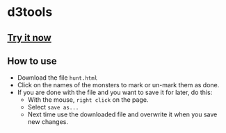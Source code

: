 d3tools
=======

## [Try it now](http://givanse.github.io/d3tools/hunt)

## How to use
 * Download the file `hunt.html`
 * Click on the names of the monsters to mark or un-mark them as done.
 * If you are done with the file and you want to save it for later, do this:
   * With the mouse, `right click` on the page.
   * Select `save as...`
   * Next time use the downloaded file and overwrite it when you save new changes.

